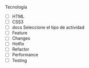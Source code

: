 Tecnología
* [ ] HTML
* [ ] CSS3
* [ ] docs
Seleccione el tipo de actividad
* [ ] Feature
* [ ] Changes
* [ ] Hotfix
* [ ] Refactor
* [ ] Performance
* [ ] Testing
